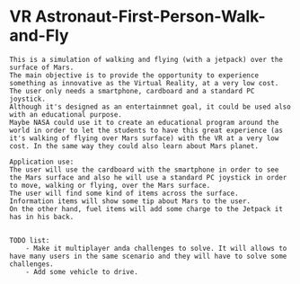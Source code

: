 # VR Astronaut-First-Person-Walk-and-Fly

	This is a simulation of walking and flying (with a jetpack) over the surface of Mars. 
	The main objective is to provide the opportunity to experience something as innovative as the Virtual Reality, at a very low cost. 
	The user only needs a smartphone, cardboard and a standard PC joystick. 
	Although it's designed as an entertainmnet goal, it could be used also with an educational purpose.
	Maybe NASA could use it to create an educational program around the world in order to let the students to have this great experience (as it's walking of flying over Mars surface) with the VR at a very low cost. In the same way they could also learn about Mars planet.
	
	Application use:
	The user will use the cardboard with the smartphone in order to see the Mars surface and also he will use a standard PC joystick in order to move, walking or flying, over the Mars surface.
	The user will find some kind of items across the surface. 
	Information items will show some tip about Mars to the user. 
	On the other hand, fuel items will add some charge to the Jetpack it has in his back.
	
	
	TODO list:
		- Make it multiplayer anda challenges to solve. It will allows to have many users in the same scenario and they will have to solve some challenges.
		- Add some vehicle to drive.
